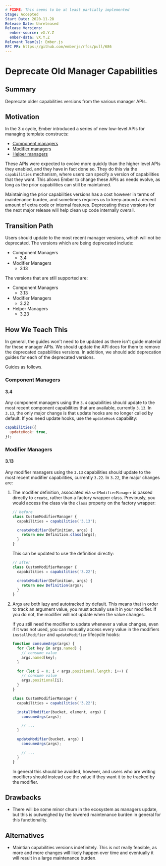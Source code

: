 ```yaml
---
# FIXME: This seems to be at least partially implemented
Stage: Accepted
Start Date: 2020-11-28
Release Date: Unreleased
Release Versions:
  ember-source: vX.Y.Z
  ember-data: vX.Y.Z
Relevant Team(s): Ember.js
RFC PR: https://github.com/emberjs/rfcs/pull/686
---
```


# Deprecate Old Manager Capabilities

## Summary

Deprecate older capabilities versions from the various manager APIs.

## Motivation

In the 3.x cycle, Ember introduced a series of new low-level APIs for managing
template constructs:

- [Component managers](https://github.com/emberjs/rfcs/blob/master/text/0213-custom-components.md)
- [Modifier managers](https://github.com/emberjs/rfcs/blob/master/text/0373-Element-Modifier-Managers.md)
- [Helper managers](https://github.com/emberjs/rfcs/blob/master/text/0625-helper-managers.md)

These APIs were expected to evolve more quickly than the higher level APIs they
enabled, and they have in fact done so. They do this via the `capabilities`
mechanism, where users can specify a version of capabilities that they want.
This allows Ember to change these APIs as needs evolve, as long as the prior
capabilities can still be maintained.

Maintaining the prior capabilities versions has a cost however in terms of
maintenance burden, and sometimes requires us to keep around a decent amount of
extra code or internal features. Deprecating these versions for the next major
release will help clean up code internally overall.

## Transition Path

Users should update to the most recent manager versions, which will not be
deprecated. The versions which are being deprecated include:

- Component Managers
  - 3.4
- Modifier Managers
  - 3.13

The versions that are still supported are:

- Component Managers
  - 3.13
- Modifier Managers
  - 3.22
- Helper Managers
  - 3.23

## How We Teach This

In general, the guides won't need to be updated as there isn't guide material
for these manager APIs. We should update the API docs for them to remove the
deprecated capabilities versions. In addition, we should add deprecation guides
for each of the deprecated versions.

Guides as follows.

### Component Managers

#### 3.4

Any component managers using the `3.4` capabilities should update to the most
recent component capabilities that are available, currently `3.13`. In `3.13`,
the only major change is that update hooks are no longer called by default. If
you need update hooks, use the `updateHook` capability:

```js
capabilities({
  updateHook: true,
});
```

### Modifier Managers

#### 3.13

Any modifier managers using the `3.13` capabilities should update to the most
recent modifier capabilities, currently `3.22`. In `3.22`, the major changes
are:

1. The modifier definition, associated via `setModifierManager` is passed
   directly to `create`, rather than a factory wrapper class. Previously, you
   would access the class via the `class` property on the factory wrapper:

   ```js
   // before
   class CustomModifierManager {
     capabilities = capabilities('3.13');

     createModifier(Definition, args) {
       return new Definition.class(args);
     }
   }
   ```

   This can be updated to use the definition directly:

   ```js
   // after
   class CustomModifierManager {
     capabilities = capabilities('3.22');

     createModifier(Definition, args) {
       return new Definition(args);
     }
   }
   ```

2. Args are both lazy and autotracked by default. This means that in order to
   track an argument value, you must actually use it in your modifier. If you do
   not, the modifier will not update when the value changes.

   If you still need the modifier to update whenever a value changes, even if it
   was not used, you can manually access every value in the modifiers
   `installModifier` and `updateModifier` lifecycle hooks:

   ```js
   function consumeArgs(args) {
     for (let key in args.named) {
       // consume value
       args.named[key];
     }

     for (let i = 0; i < args.positional.length; i++) {
       // consume value
       args.positional[i];
     }
   }

   class CustomModifierManager {
     capabilities = capabilities('3.22');

     installModifier(bucket, element, args) {
       consumeArgs(args);

       // ...
     }

     updateModifier(bucket, args) {
       consumeArgs(args);

       // ...
     }
   }
   ```

   In general this should be avoided, however, and users who are writing
   modifiers should instead use the value if they want it to be tracked by the
   modifier.

## Drawbacks

- There will be some minor churn in the ecosystem as managers update, but this
  is outweighed by the lowered maintenance burden in general for this
  functionality.

## Alternatives

- Maintian capabilities versions indefinitely. This is not really feasible, as
  more and more changes will likely happen over time and eventually it will
  result in a large maintenance burden.
